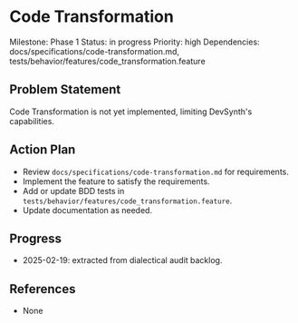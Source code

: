 # Code Transformation
Milestone: Phase 1
Status: in progress
Priority: high
Dependencies: docs/specifications/code-transformation.md, tests/behavior/features/code_transformation.feature

## Problem Statement
Code Transformation is not yet implemented, limiting DevSynth's capabilities.


## Action Plan
- Review `docs/specifications/code-transformation.md` for requirements.
- Implement the feature to satisfy the requirements.
- Add or update BDD tests in `tests/behavior/features/code_transformation.feature`.
- Update documentation as needed.

## Progress
- 2025-02-19: extracted from dialectical audit backlog.

## References
- None
